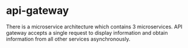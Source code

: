 # api-gateway
There is a microservice architecture which contains 3 microservices. API gateway accepts a single request to display information and obtain information from all other services asynchronously.
